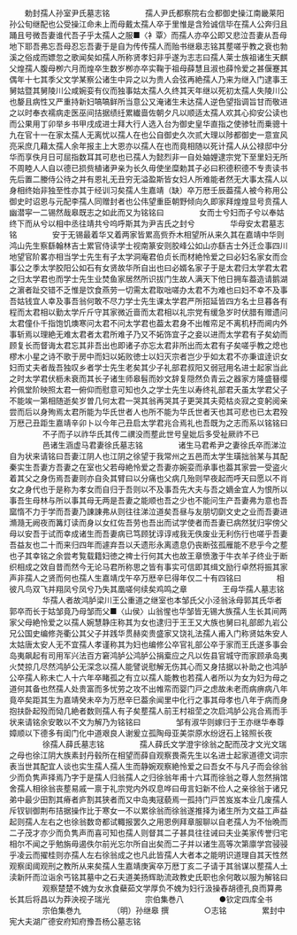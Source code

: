 <!-- { "loadSidebar": true } -->
　　勅封孺人孙室尹氏墓志铭
　　
　　孺人尹氏都察院右佥都御史操江南畿莱阳孙公旬继配也公受操江命未上而母戴太孺人卒于里惟是含殓诚信毕在孺人公奔归且踊且号微吾妻谁代吾子乎太孺人之服■〈衤覃〉而孺人亦卒公即又悲泣吾妻从吾母地下耶吾弗忘吾母忍忘吾妻于是自为传传孺人而贻书继皋志铭其塟嗟乎教之衰也勃溪之俗成而嫖忽之歌闻矣如孺人所称贤孝妇非乎遂为志志曰孺人莱士族祖诸生天麒父煌孺人腹母栁六月而煌卒生数岁栁亦卒实鞠于祖母薛慧且淑也薛怜爱之甚偃蹇其偶年十七其季父文学某察公诸生中异之以为贵人会弦再絶孺人乃来为继入门逮事王舅姑暨其舅陵川公咸婉娈有仪而独事姑太孺人久终其天年继以死初太孺人失陵川公也嫠且病性又严重持新妇嗃嗃鲜所当意公又淹诸生未达孺人逆色望指调旨甘而敬进之以时奉衣襦病走医巫间拮据绩纴累纎啬佐朝夕凡以顺适太孺人欢其心抑安公读也而公果用丁卯举乡书甲戌成进士拜大行人选入台为御史皇华直指之使骖牡而乗骢十九在官十一在家太孺人无离忧以孺人在也公自御史久次贰大理以陟都御史一意宣风亮采庶几藉太孺人余年报主上大恩亦以孺人在也而竟相随以死计孺人从公禄邸中分华而享佚月日可屈指数耳其可悲也已孺人为懿烈非一自处妯娌逮宗党下至里妇无所不周睦人人自以德已损赀植诸尹亲为长久毋使坐糜勅其子必曰积德积德不专责读书先后置二媵侍公待之并有恩礼无丑穷无溢盈斯皆女妇人所难能者然无大事太孺人以身相终始非独至性亦其于经训习矣孺人生嘉靖（缺）卒万厯壬辰葢孺人被今称用公御史时诏恩与元配李孺人同赠封者也公伟望重臣朝野倾向久即家拜煌煌显号贲孺人幽潜寜一二锡然哉皋既志之如此而又为铭铭曰
　　
　　女而士兮妇而子兮以奉姑终下而从兮以相中丞往靖共兮呜呼斯其为尹吉氏之封兮
　　
　　华母安太君墓志铭
　　
　　安于无锡最着华又着两家皆累高赀乔木相望所从来久其在嘉靖中华则鸿山先生察繇翰林吉士累官侍读学士视南篆安则胶峰公如山亦繇吉士外迁佥事四川地望官阶畧亦相当学士先生有子太学洞庵君伯贞长而材絶怜爱之曰必妇名家女而佥事公之季太学胶阳公如石有女贤故华所自出也曰必婿名家子于是太君归太学君太君之归太学君也而学士先生业焚鱼家居然所识拔门生故人满天下他日拥车葢造请鹅湖之濵者趾交错不乏惟是饮食燕劳一切需太君取咄嗟办太君不为难也曰妇不幸不及事吾姑钱宜人幸及事吾翁何敢不尽力学士先生课太学君严所招延皆四方名士旦暮各有程而太君相以勤太学斤斤守其家微近啬而太君相以礼宗党有缓急岁时伏腊有赠遗问太君僮仆千指饱饥燠寒问太君不问太学君也葢太君身不出帷帟足不离机杼而阃内外事斩焉以理絶无难太君者太君所难子乃又不妬饰宜子之妾以进而太学君有子矣幼而顾复长而督诲太君忘其非吾出也即诸子亦忘太君非所出而太君有子矣嗟乎教之熄也樛木小星之诗不歌于房中而妇以妬败徳士以妇灭宗者岂少乎如太君不亦秉谊逹识女妇而丈夫者哉吾独叹乡者学士先生老矣其少子礼部君叔阳又弱冠用名进士起家当此之时太学君伏枥未衰而其长子诸生师皋髫而妙文辞复隠然负青云之器家方隆盛簮缨衿佩堂阶映照太君一俯仰而慰意可知也久之学士先生以寿终礼部君夭虽太学君父子不能竢一第相随逝矣岁曽几何太君一哭其翁再哭其子更哭其夫菀枯炎寂之变躬阅亲尝而后以身殉焉太君所能为华氏世者人也所不能为华氏世者天也其可悲也已太君殁万厯己丑距生嘉靖辛卯卜以今年己丑启太学君兆合焉礼也吾既为之志而系以铭铭曰
　　
　　不子而子以祚华氏其传二禩没而塟此世号皇妣后多受祉厥祚不已
　　
　　邑诸生涵虚马君妻徐氏墓志铭
　　
　　诸生马君希尹之妻徐氏卒而涕泣自为状来请铭曰吾妻江阴人也江阴之徐望于我常州之五邑而太学生璜拙翁某与其配秦实生吾妻方吾妻之在室也父若母絶怜爱之吾妻亦婉娈而承事也葢其家尝一受盗火着其父之身伤焉吾妻则亦自灸其臂曰以分痛也父病几殆则早夜起而呼天曰愿以不肖女之身代也于是称为孝女而自归于吾则以不及事吾先大夫与吾之嫡金宜人为恨所以事吾生母林与所以事其母无两是吾妻之能顺也吾之少也不能问生产吾妻弗为意也吾窳惰不力于学而吾妻乃諌諌弗从则往往涕泣道矣吾昼与友朋切劘文史之业而吾妻进滫瀡无阙夜而篝灯读而身以女红佐吾劳也吾出而试学使者而吾妻已病然犹归寜傍父母以安吾于试而幸成诸生而吾妻病已笃顾犹谆谆戒我无佚废业无利伤行也嗟乎吾妻吾益友也二十而来归四年而遽弃吾以夭遗形永离遗息仍丧断弦孤雁能不悲乎今之塟也子其幸铭之余尝考覧载籍妇徳之禆士行何其大也故王章愤激于牛衣羊子终业于断织相成之效自昔而然今无论马君所称思之皆有事实可信即其缉文励行卓然将振其家声非孺人之贤而何也孺人生嘉靖戊午卒万厯辛巳得年仅二十有四铭曰
　　
　　相彼凡鸟双飞并翔凤兮凤兮乃失其凰嗟何续矣鸡鸣之章
　　
　　王母华孺人墓志铭
　　
　　华孺人者故鸿胪梁川王公重道之继室也本邹氏父小泾翁泳母郭其氏华者郭卒而长于姑邹竟乃母邹而父■〈山侯〉山翁惺也华邹皆无锡大族孺人生长其间两家父母絶怜爱之以孺人婉慧静庄称其为女也逮归于王王又大族也舅曰礼部郎九岩公兄公国史编修尧衢公其父子并践华贯赫奕贵盛家又饶礼法孺人甫入门称贤姑朱安人太姑唐太安人无不宜孺人孝谨称其为妇也编修公卒官礼部公卒于家而王氏遂多事会岛夷飙起有司用军兴法百方窘鸿胪公鸿胪公捐槖应之凡以佐县官城守而家顾承岛夷火焚掠几尽然鸿胪公无深念以孺人能譬说慰解无伤其心而又身拮据以补助之也鸿胪公卒孺人称未亡人十六年卒睹孤之有立以孺人能教也若孺人者所以为女为妇为母之道何其备也然孺人处贵富而多忧劳之攻不出帷帟而婴门戸之虑故未老而病痹病八年竟卒矣距其生为嘉靖癸未卒为万厯辛巳葢余闻里中化行之事其母孝也八年于病而身抱扶卧起殁而恸几絶者数则孺人有子矣塟孺人前王村祖茔之次启鸿胪公兆合焉而手状来请铭余安敢以不文为解乃为铭铭曰
　　
　　邹有淑华则嫁归于王亦继华奉尊嫜顺以下德多有闺门化中道艰良人谢爰立孤陶母亚美崇原水纷迓石上铭照长夜
　　
　　徐孺人薛氏墓志铭
　　
　　孺人薛氏文学澄宇徐翁之配而茂才文光文瑞之母也徐江阴大族素封丹毂所在相望而薛自观察畏斋先生以名进士起家道德文词宗表当世其配宜人谈也实生孺人孺人生而静婉观察絶怜爱之曰吾女不与凡子而会徐翁少而负隽声择焉乃字于是孺人归翁孺人之归徐翁年甫十六耳而徐翁之尊人忽然捐馆舍孺人相徐翁丧塟易戚一禀于礼宗党内外叹息哗曰毋言妇新不俭人之亲徐翁于诸兄弟中最少田割其瘠者庐割其狭者而又中岛夷冦藐焉一孤持门戸苦岌岌本业几废孺人斥钗钏御荆布拮据操作比于寒女一不以累徐翁而徐翁遂推择为诸生所为文益工声益起则孺人左右之也徐翁数竒都试輙报罢久之用恩例拜章服聊以自老孺人为不怡晩而二子茂才亦少而负隽声而喜可知也孺人则督其二子甚具往往诫曰夫业美家传誉归宅相尔不闻之乎勉旃毋遏佚尔前光忘尔所自出矣而二子并以诸生高等次第廪学宫骎骎乎凌云而擢桂则亦孺人左右徐翁成之也凡此皆孺人大者本之能明识道理自其天性然观察闺阈观刑之教所从来矣孺人生嘉靖庚寅卒万厯丁亥二子请于其翁谋以塟孺人土渎新阡而泣诣余丐铭其墓中之石夫道美扬辉助流政教史氏职也余何敢以服为解铭曰
　　
　　观察楚楚不媿为女氷食蘗茹文学厚负不媿为妇行汲操舂胡德孔良而算弗长其后将昌以为莽泱视子瑞光
　　
　　宗伯集巻八
　　
　　●钦定四库全书
　　
　　宗伯集巻九
　　
　　（明）孙继皋 撰
　　
　　○志铭
　　
　　累封中宪大夫湖广德安府知府豫吾杨公墓志铭
　　
